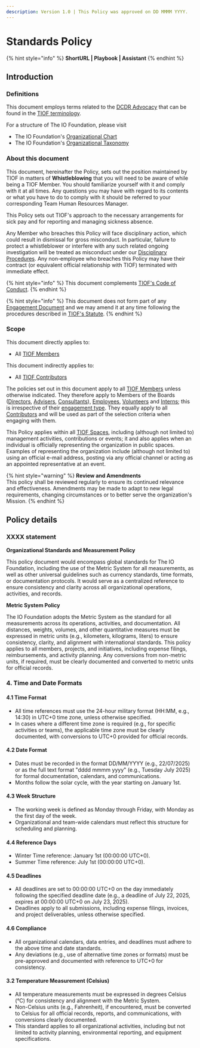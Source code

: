 ```yaml
---
description: Version 1.0 | This Policy was approved on DD MMMM YYYY.
---
```


# Standards Policy

{% hint style="info" %}
**ShortURL | Playbook | Assistant**
{% endhint %}

## Introduction

### Definitions

This document employs terms related to the [DCDR Advocacy](https://tiof.click/DCDRAdvocacy) that can be found in the [TIOF terminology](https://tiof.click/TIOFTerminology).

For a structure of The IO Foundation, please visit

* The IO Foundation's [Organizational Chart](http://tiof.click/TIOFOrgChart)
* The IO Foundation's [Organizational Taxonomy](https://tiof.click/OrgTaxonomy)

### About this document

This document, hereinafter the Policy, sets out the position maintained by TIOF in matters of **Whistleblowing** that you will need to be aware of while being a TIOF Member. You should familiarize yourself with it and comply with it at all times. Any questions you may have with regard to its contents or what you have to do to comply with it should be referred to your corresponding Team Human Resources Manager.

This Policy sets out TIOF's approach to the necessary arrangements for sick pay and for reporting and managing sickness absence.

Any Member who breaches this Policy will face disciplinary action, which could result in dismissal for gross misconduct. In particular, failure to protect a whistleblower or interfere with any such related ongoing investigation will be treated as misconduct under our [Disciplinary Procedures](http://tiof.click/ProcedureDisciplinary). Any non-employee who breaches this Policy may have their contract (or equivalent official relationship with TIOF) terminated with immediate effect.

{% hint style="info" %}
This document complements [TIOF's Code of Conduct](https://tiof.click/TIOFPolicyCoC).
{% endhint %}

{% hint style="info" %}
This document does not form part of any [Engagement Document](https://tiof.click/TIOFTerminology#engagement-document) and we may amend it at any time following the procedures described in [TIOF's Statute](https://tiof.click/TIOFStatute).
{% endhint %}

### Scope

This document directly applies to:

* All [TIOF Members](https://tiof.click/TIOFTerminology#members)

This document indirectly applies to:

* All [TIOF Contributors](https://tiof.click/TIOFTerminology#contributors)

The policies set out in this document apply to all [TIOF Members](https://tiof.click/TIOFTerminology#members) unless otherwise indicated. They therefore apply to Members of the Boards ([Directors](https://tiof.click/TIOFTerminology#directors), [Advisers](https://tiof.click/TIOFTerminology#advisers), [Consultants](https://tiof.click/TIOFTerminology#consultants)), [Employees](https://tiof.click/TIOFTerminology#employees), [Volunteers](https://tiof.click/TIOFTerminology#volunteers) and [Interns](https://tiof.click/TIOFTerminology#interns); this is irrespective of their [engagement type](https://tiof.click/TIOFTerminology#engagement-type). They equally apply to all [Contributors](https://tiof.click/TIOFTerminology#contributors) and will be used as part of the selection criteria when engaging with them.

This Policy applies within all [TIOF Spaces](https://tiof.click/TIOFTerminology#spaces), including (although not limited to) management activities, contributions or events; it and also applies when an individual is officially representing the organization in public spaces. Examples of representing the organization include (although not limited to) using an official e-mail address, posting via any official channel or acting as an appointed representative at an event.

{% hint style="warning" %}
**Review and Amendments**\
This policy shall be reviewed regularly to ensure its continued relevance and effectiveness. Amendments may be made to adapt to new legal requirements, changing circumstances or to better serve the organization's Mission.
{% endhint %}

## Policy details

### XXXX statement



**Organizational Standards and Measurement Policy**

This policy document would encompass global standards for The IO Foundation, including the use of the Metric System for all measurements, as well as other universal guidelines such as currency standards, time formats, or documentation protocols. It would serve as a centralized reference to ensure consistency and clarity across all organizational operations, activities, and records.



**Metric System Policy**

The IO Foundation adopts the Metric System as the standard for all measurements across its operations, activities, and documentation. All distances, weights, volumes, and other quantitative measures must be expressed in metric units (e.g., kilometers, kilograms, liters) to ensure consistency, clarity, and alignment with international standards. This policy applies to all members, projects, and initiatives, including expense filings, reimbursements, and activity planning. Any conversions from non-metric units, if required, must be clearly documented and converted to metric units for official records.



### 4. Time and Date Formats

#### 4.1 Time Format

* All time references must use the 24-hour military format (HH:MM, e.g., 14:30) in UTC+0 time zone, unless otherwise specified.
* In cases where a different time zone is required (e.g., for specific activities or teams), the applicable time zone must be clearly documented, with conversions to UTC+0 provided for official records.

#### 4.2 Date Format

* Dates must be recorded in the format DD/MM/YYYY (e.g., 22/07/2025) or as the full text format "dddd mmmm yyyy" (e.g., Tuesday July 2025) for formal documentation, calendars, and communications.
* Months follow the solar cycle, with the year starting on January 1st.

#### 4.3 Week Structure

* The working week is defined as Monday through Friday, with Monday as the first day of the week.
* Organizational and team-wide calendars must reflect this structure for scheduling and planning.

#### 4.4 Reference Days

* Winter Time reference: January 1st (00:00:00 UTC+0).
* Summer Time reference: July 1st (00:00:00 UTC+0).

#### 4.5 Deadlines

* All deadlines are set to 00:00:00 UTC+0 on the day immediately following the specified deadline date (e.g., a deadline of July 22, 2025, expires at 00:00:00 UTC+0 on July 23, 2025).
* Deadlines apply to all submissions, including expense filings, invoices, and project deliverables, unless otherwise specified.

#### 4.6 Compliance

* All organizational calendars, data entries, and deadlines must adhere to the above time and date standards.
* Any deviations (e.g., use of alternative time zones or formats) must be pre-approved and documented with reference to UTC+0 for consistency.



#### 3.2 Temperature Measurement (Celsius)

* All temperature measurements must be expressed in degrees Celsius (°C) for consistency and alignment with the Metric System.
* Non-Celsius units (e.g., Fahrenheit), if encountered, must be converted to Celsius for all official records, reports, and communications, with conversions clearly documented.
* This standard applies to all organizational activities, including but not limited to activity planning, environmental reporting, and equipment specifications.



